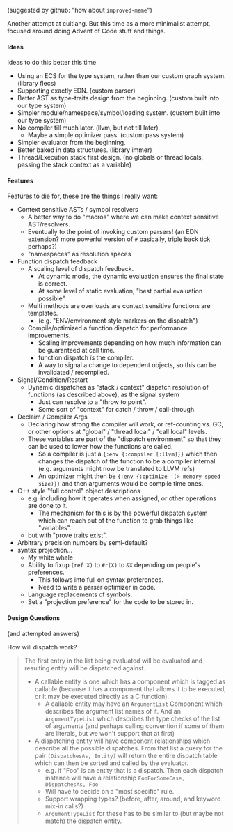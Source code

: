 (suggested by github: "how about `improved-meme`")

Another attempt at cultlang. But this time as a more minimalist attempt, focused around doing Advent of Code stuff and things.

#### Ideas

Ideas to do this better this time

- Using an ECS for the type system, rather than our custom graph system. (library flecs)
- Supporting exactly EDN. (custom parser)
- Better AST as type-traits design from the beginning. (custom built into our type system)
- Simpler module/namespace/symbol/loading system. (custom built into our type system)
- No compiler till much later. (llvm, but not till later)
  - Maybe a simple optimizer pass. (custom pass system)
- Simpler evaluator from the beginning.
- Better baked in data structures. (library immer)
- Thread/Execution stack first design. (no globals or thread locals, passing the stack context as a variable)

#### Features

Features to die for, these are the things I really want:

- Context sensitive ASTs / symbol resolvers
  - A better way to do "macros" where we can make context sensitive AST/resolvers.
  - Eventually to the point of invoking custom parsers! (an EDN extension? more powerful version of `#` basically, triple back tick perhaps?)
  - "namespaces" as resolution spaces
- Function dispatch feedback
  - A scaling level of dispatch feedback.
    - At dynamic mode, the dynamic evaluation ensures the final state is correct.
    - At some level of static evaluation, "best partial evaluation possible"
  - Multi methods are overloads are context sensitive functions are templates.
    - (e.g. "ENV/environment style markers on the dispatch")
  - Compile/optimized a function dispatch for performance improvements.
    - Scaling improvements depending on how much information can be guaranteed at call time.
    - function dispatch *is* the compiler.
    - A way to signal a change to dependent objects, so this can be invalidated / recompiled.
- Signal/Condition/Restart
  - Dynamic dispatches as "stack / context" dispatch resolution of functions (as described above), as the signal system
    - Just can resolve to a "throw to point".
    - Some sort of "context" for catch / throw / call-through.
- Declaim / Compiler Args
  - Declaring how strong the compiler will work, or ref-counting vs. GC, or other options at "global" / "thread local" / "call local" levels.
  - These variables are part of the "dispatch environment" so that they can be used to lower how the functions are called.
    - So a compiler is just a `{:env {:compiler [:llvm]}}` which then changes the dispatch of the function to be a compiler internal (e.g. arguments might now be translated to LLVM refs)
    - An optimizer might then be `{:env {:optimize '(> memory speed size)}}` and then arguments would be compile time ones.
- C++ style "full control" object descriptions
  - e.g. including how it operates when assigned, or other operations are done to it.
    - The mechanism for this is by the powerful dispatch system which can reach out of the function to grab things like "variables".
  - but with "prove traits exist".
- Arbitrary precision numbers by semi-default?
- syntax projection…
  - My white whale
  - Ability to fixup `(ref X)` to `#r(X)` to `&X` depending on people's preferences.
    - This follows into full on syntax preferences.
    - Need to write a parser optimizer in code.
  -  Language replacements of symbols.
  - Set a "projection preference" for the code to be stored in.

#### Design Questions

(and attempted answers)

How will dispatch work?

> The first entry in the list being evaluated will be evaluated and resulting entity will be dispatched against.
>
> - A callable entity is one which has a component which is tagged as callable (because it has a component that allows it to be executed, or it may be executed directly as a C function).
>   - A callable entity may have an `ArgumentList` Component which describes the argument list names of it. And an `ArgumentTypeList` which describes the type checks of the list of arguments (and perhaps calling convention if some of them are literals, but we won't support that at first)
> - A dispatching entity will have component relationships which describe all the possible dispatches. From that list a query for the pair `(DispatchesAs, Entity)` will return the entire dispatch table which can then be sorted and called by the evaluator.
>   - e.g. if "Foo" is an entity that is a dispatch. Then each dispatch instance will have a relationship `FooForSomeCase, DispatchesAs, Foo`
>   - Will have to decide on a "most specific" rule.
>   - Support wrapping types? (before, after, around, and keyword mix-in calls?)
>   - `ArgumentTypeList` for these has to be similar to (but maybe not match) the dispatch entity.
